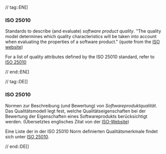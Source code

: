 // tag::EN[]
### ISO 25010

Standards to describe (and evaluate) _software product quality_.
"The quality model determines which quality characteristics will be taken into account when evaluating the properties of a software product." (quote from the [ISO website](http://iso25000.com/index.php/en/iso-25000-standards/iso-25010))

For a list of quality attributes defined by the ISO 25010 standard, refer to [ISO 25010](#term-iso-25010)

// end::EN[]

// tag::DE[]
### ISO 25010

Normen zur Beschreibung (und Bewertung) von *Softwareproduktqualität*.
Das Qualitätsmodell legt fest, welche Qualitätseigenschaften bei der
Bewertung der Eigenschaften eines Softwareprodukts berücksichtigt
werden. (Übersetztes englisches Zitat von der
[ISO-Website](http://iso25000.com/index.php/en/iso-25000-standards/iso-25010))

Eine Liste der in der ISO 25010 Norm definierten Qualitätsmerkmale
findet sich unter [ISO 25010](#term-iso-25010).



// end::DE[]

